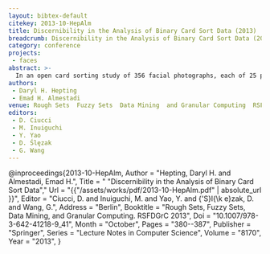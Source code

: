 ```yaml
---
layout: bibtex-default
citekey: 2013-10-HepAlm
title: Discernibility in the Analysis of Binary Card Sort Data (2013)
breadcrumb: Discernibility in the Analysis of Binary Card Sort Data (2013)
category: conference
projects:
 - faces
abstract: >-
  In an open card sorting study of 356 facial photographs, each of 25 participants created an unconstrained number of piles. We consider all 63,190 possible pairs of photos: if both photos are in the same pile for a participant, we consider them as rated similar; otherwise we consider them as rated dissimilar. Each pair of photos is an attribute in an information system where the participants are the objects. We consider whether the attribute values permit accurate classification of the objects according to binary decision classes, without loss of generality. We propose a discernibility coefficient to measure the support of an attribute for classification according to a given decision class pair. We hypothesize that decision class pairs with the support of many attributes are more representative of the data than those with the support of few attributes. We present some computational experiments and discuss opportunities for future work.
authors:
 - Daryl H. Hepting
 - Emad H. Almestadi
venue: Rough Sets  Fuzzy Sets  Data Mining  and Granular Computing  RSFDGrC 2013
editors:
 - D. Ciucci
 - M. Inuiguchi
 - Y. Yao
 - D. Ślęzak
 - G. Wang
---
```

@inproceedings{2013-10-HepAlm,
	Author =  "Hepting, Daryl H. and Almestadi, Emad H.",
	Title = " "Discernibility in the Analysis of Binary Card Sort Data","
	Url = \"{{"/assets/works/pdf/2013-10-HepAlm.pdf" | absolute_url }}\",
	Editor =  "Ciucci, D. and Inuiguchi, M. and Yao, Y. and {\'S}l{\k e}zak, D. and Wang, G.",
	Address =  "Berlin",
	Booktitle =  "Rough Sets, Fuzzy Sets, Data Mining, and Granular Computing. RSFDGrC 2013",
	Doi =  "10.1007/978-3-642-41218-9\_41",
	Month =  "October",
	Pages =  "380--387",
	Publisher =  "Springer",
	Series =  "Lecture Notes in Computer Science",
	Volume =  "8170",
	Year =  "2013",
}
